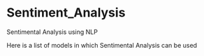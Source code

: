 # Sentiment_Analysis
Sentimental Analysis using NLP

Here is a list of models in which Sentimental Analysis can be used 

